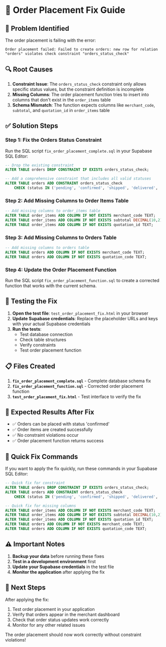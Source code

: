 # 🔧 Order Placement Fix Guide

## 🚨 **Problem Identified**

The order placement is failing with the error:
```
Order placement failed: Failed to create orders: new row for relation "orders" violates check constraint "orders_status_check"
```

## 🔍 **Root Causes**

1. **Constraint Issue**: The `orders_status_check` constraint only allows specific status values, but the constraint definition is incomplete
2. **Missing Columns**: The order placement function tries to insert into columns that don't exist in the `order_items` table
3. **Schema Mismatch**: The function expects columns like `merchant_code`, `subtotal`, and `quotation_id` in `order_items` table

## ✅ **Solution Steps**

### **Step 1: Fix the Orders Status Constraint**

Run the SQL script `fix_order_placement_complete.sql` in your Supabase SQL Editor:

```sql
-- Drop the existing constraint
ALTER TABLE orders DROP CONSTRAINT IF EXISTS orders_status_check;

-- Add a comprehensive constraint that includes all valid statuses
ALTER TABLE orders ADD CONSTRAINT orders_status_check 
    CHECK (status IN ('pending', 'confirmed', 'shipped', 'delivered', 'cancelled', 'pending_payment'));
```

### **Step 2: Add Missing Columns to Order Items Table**

```sql
-- Add missing columns to order_items table
ALTER TABLE order_items ADD COLUMN IF NOT EXISTS merchant_code TEXT;
ALTER TABLE order_items ADD COLUMN IF NOT EXISTS subtotal DECIMAL(10,2);
ALTER TABLE order_items ADD COLUMN IF NOT EXISTS quotation_id TEXT;
```

### **Step 3: Add Missing Columns to Orders Table**

```sql
-- Add missing columns to orders table
ALTER TABLE orders ADD COLUMN IF NOT EXISTS merchant_code TEXT;
ALTER TABLE orders ADD COLUMN IF NOT EXISTS quotation_code TEXT;
```

### **Step 4: Update the Order Placement Function**

Run the SQL script `fix_order_placement_function.sql` to create a corrected function that works with the current schema.

## 🧪 **Testing the Fix**

1. **Open the test file**: `test_order_placement_fix.html` in your browser
2. **Update Supabase credentials**: Replace the placeholder URLs and keys with your actual Supabase credentials
3. **Run the tests**:
   - Test database connection
   - Check table structures
   - Verify constraints
   - Test order placement function

## 📋 **Files Created**

1. **`fix_order_placement_complete.sql`** - Complete database schema fix
2. **`fix_order_placement_function.sql`** - Corrected order placement function
3. **`test_order_placement_fix.html`** - Test interface to verify the fix

## 🔄 **Expected Results After Fix**

- ✅ Orders can be placed with status 'confirmed'
- ✅ Order items are created successfully
- ✅ No constraint violations occur
- ✅ Order placement function returns success

## 🚀 **Quick Fix Commands**

If you want to apply the fix quickly, run these commands in your Supabase SQL Editor:

```sql
-- Quick fix for constraint
ALTER TABLE orders DROP CONSTRAINT IF EXISTS orders_status_check;
ALTER TABLE orders ADD CONSTRAINT orders_status_check 
    CHECK (status IN ('pending', 'confirmed', 'shipped', 'delivered', 'cancelled', 'pending_payment'));

-- Quick fix for missing columns
ALTER TABLE order_items ADD COLUMN IF NOT EXISTS merchant_code TEXT;
ALTER TABLE order_items ADD COLUMN IF NOT EXISTS subtotal DECIMAL(10,2);
ALTER TABLE order_items ADD COLUMN IF NOT EXISTS quotation_id TEXT;
ALTER TABLE orders ADD COLUMN IF NOT EXISTS merchant_code TEXT;
ALTER TABLE orders ADD COLUMN IF NOT EXISTS quotation_code TEXT;
```

## ⚠️ **Important Notes**

1. **Backup your data** before running these fixes
2. **Test in a development environment** first
3. **Update your Supabase credentials** in the test file
4. **Monitor the application** after applying the fix

## 🎯 **Next Steps**

After applying the fix:
1. Test order placement in your application
2. Verify that orders appear in the merchant dashboard
3. Check that order status updates work correctly
4. Monitor for any other related issues

The order placement should now work correctly without constraint violations!